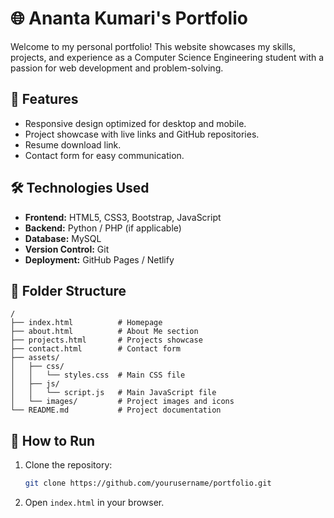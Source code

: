 
# 🌐 Ananta Kumari's Portfolio

Welcome to my personal portfolio! This website showcases my skills, projects, and experience as a Computer Science Engineering student with a passion for web development and problem-solving.

## 🎯 Features
- Responsive design optimized for desktop and mobile.
- Project showcase with live links and GitHub repositories.
- Resume download link.
- Contact form for easy communication.

## 🛠️ Technologies Used
- **Frontend:** HTML5, CSS3, Bootstrap, JavaScript
- **Backend:** Python / PHP (if applicable)
- **Database:** MySQL
- **Version Control:** Git
- **Deployment:** GitHub Pages / Netlify

## 📂 Folder Structure
```
/
├── index.html          # Homepage
├── about.html          # About Me section
├── projects.html       # Projects showcase
├── contact.html        # Contact form
├── assets/
│   ├── css/
│   │   └── styles.css  # Main CSS file
│   ├── js/
│   │   └── script.js   # Main JavaScript file
│   └── images/         # Project images and icons
└── README.md           # Project documentation
```

## 🚀 How to Run
1. Clone the repository:
   ```bash
   git clone https://github.com/yourusername/portfolio.git
   ```
2. Open `index.html` in your browser.
